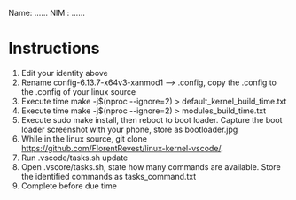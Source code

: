 Name: ......
NIM : ......
# Instructions
1. Edit your identity above
2. Rename config-6.13.7-x64v3-xanmod1 --> .config, copy the .config to the .config of your linux source
3. Execute time make -j$(nproc --ignore=2) > default\_kernel\_build\_time.txt
4. Execute time make -j$(nproc --ignore=2) > modules\_build\_time.txt
5. Execute sudo make install, then reboot to boot loader. Capture the boot loader screenshot with your phone, store as bootloader.jpg
6. While in the linux source, git clone https://github.com/FlorentRevest/linux-kernel-vscode/. 
7. Run .vscode/tasks.sh update
8. Open .vscore/tasks.sh, state how many commands are available. Store the identified commands as tasks\_command.txt
9. Complete before due time
